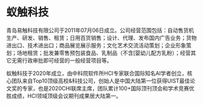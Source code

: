 # 蚁触科技

青岛易触科技有限公司于2011年07月06日成立。公司经营范围包括：自动售货机生产、研发、销售、租赁；日用百货销售；设计、代理、发布国内广告业务；货物进出口、技术进出口；商品展览展示服务；文化艺术交流活动策划；企业形象策划；场地租赁；批发兼零售预包装食品、乳制品（不含[婴幼儿配方乳粉）；经营其它无需行政审批即可经营的一般经营项目等。

蚁触科技于2020年成立，由中科院软件所HCI专家联合国际知名AI学者创立，核心团队来自Top10顶级高校&科技公司，创始人是中国大陆第一位获得UIST最佳论文奖的专家，也是2020CHI联席主席，团队累计100+国际顶刊顶会和学术竞赛优胜成绩，HCI领域顶级会议期刊成果居大陆第一。
